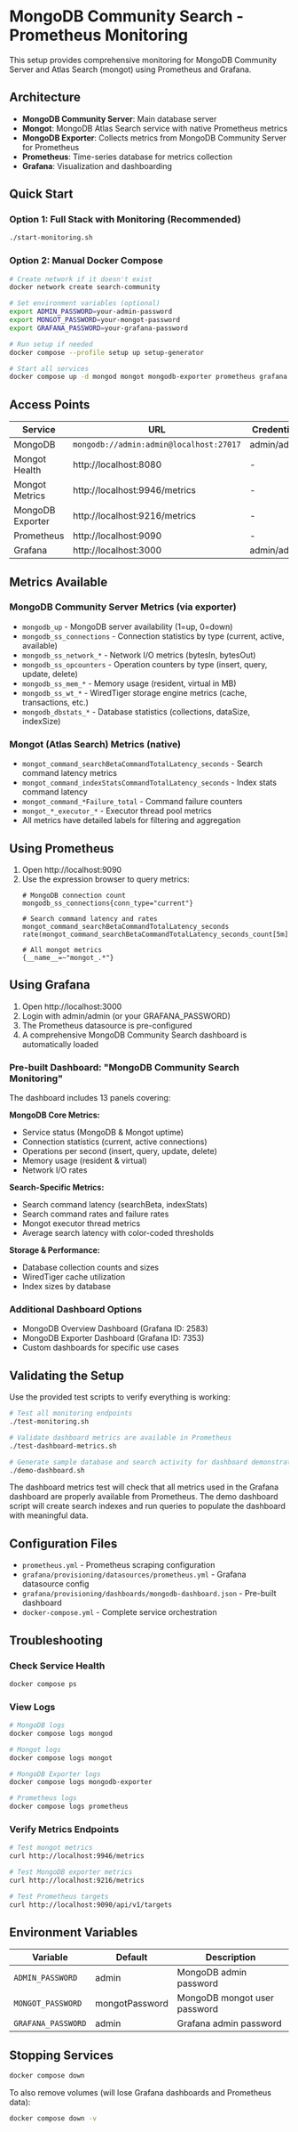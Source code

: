 # MongoDB Community Search - Prometheus Monitoring

This setup provides comprehensive monitoring for MongoDB Community Server and Atlas Search (mongot) using Prometheus and Grafana.

## Architecture

- **MongoDB Community Server**: Main database server
- **Mongot**: MongoDB Atlas Search service with native Prometheus metrics
- **MongoDB Exporter**: Collects metrics from MongoDB Community Server for Prometheus
- **Prometheus**: Time-series database for metrics collection
- **Grafana**: Visualization and dashboarding

## Quick Start

### Option 1: Full Stack with Monitoring (Recommended)
```bash
./start-monitoring.sh
```

### Option 2: Manual Docker Compose
```bash
# Create network if it doesn't exist
docker network create search-community

# Set environment variables (optional)
export ADMIN_PASSWORD=your-admin-password
export MONGOT_PASSWORD=your-mongot-password  
export GRAFANA_PASSWORD=your-grafana-password

# Run setup if needed
docker compose --profile setup up setup-generator

# Start all services
docker compose up -d mongod mongot mongodb-exporter prometheus grafana
```

## Access Points

| Service | URL | Credentials |
|---------|-----|-------------|
| MongoDB | `mongodb://admin:admin@localhost:27017` | admin/admin |
| Mongot Health | http://localhost:8080 | - |
| Mongot Metrics | http://localhost:9946/metrics | - |
| MongoDB Exporter | http://localhost:9216/metrics | - |
| Prometheus | http://localhost:9090 | - |
| Grafana | http://localhost:3000 | admin/admin |

## Metrics Available

### MongoDB Community Server Metrics (via exporter)
- `mongodb_up` - MongoDB server availability (1=up, 0=down)
- `mongodb_ss_connections` - Connection statistics by type (current, active, available)
- `mongodb_ss_network_*` - Network I/O metrics (bytesIn, bytesOut)
- `mongodb_ss_opcounters` - Operation counters by type (insert, query, update, delete)
- `mongodb_ss_mem_*` - Memory usage (resident, virtual in MB)
- `mongodb_ss_wt_*` - WiredTiger storage engine metrics (cache, transactions, etc.)
- `mongodb_dbstats_*` - Database statistics (collections, dataSize, indexSize)

### Mongot (Atlas Search) Metrics (native)
- `mongot_command_searchBetaCommandTotalLatency_seconds` - Search command latency metrics
- `mongot_command_indexStatsCommandTotalLatency_seconds` - Index stats command latency
- `mongot_command_*Failure_total` - Command failure counters
- `mongot_*_executor_*` - Executor thread pool metrics
- All metrics have detailed labels for filtering and aggregation

## Using Prometheus

1. Open http://localhost:9090
2. Use the expression browser to query metrics:
   ```promql
   # MongoDB connection count
   mongodb_ss_connections{conn_type="current"}
   
   # Search command latency and rates
   mongot_command_searchBetaCommandTotalLatency_seconds
   rate(mongot_command_searchBetaCommandTotalLatency_seconds_count[5m])
   
   # All mongot metrics
   {__name__=~"mongot_.*"}
   ```

## Using Grafana

1. Open http://localhost:3000
2. Login with admin/admin (or your GRAFANA_PASSWORD)
3. The Prometheus datasource is pre-configured
4. A comprehensive MongoDB Community Search dashboard is automatically loaded

### Pre-built Dashboard: "MongoDB Community Search Monitoring"

The dashboard includes 13 panels covering:

**MongoDB Core Metrics:**
- Service status (MongoDB & Mongot uptime)
- Connection statistics (current, active connections)
- Operations per second (insert, query, update, delete)
- Memory usage (resident & virtual)
- Network I/O rates

**Search-Specific Metrics:**
- Search command latency (searchBeta, indexStats)
- Search command rates and failure rates
- Mongot executor thread metrics
- Average search latency with color-coded thresholds

**Storage & Performance:**
- Database collection counts and sizes
- WiredTiger cache utilization
- Index sizes by database

### Additional Dashboard Options
- MongoDB Overview Dashboard (Grafana ID: 2583)
- MongoDB Exporter Dashboard (Grafana ID: 7353)
- Custom dashboards for specific use cases

## Validating the Setup

Use the provided test scripts to verify everything is working:

```bash
# Test all monitoring endpoints
./test-monitoring.sh

# Validate dashboard metrics are available in Prometheus
./test-dashboard-metrics.sh

# Generate sample database and search activity for dashboard demonstration
./demo-dashboard.sh
```

The dashboard metrics test will check that all metrics used in the Grafana dashboard are properly available from Prometheus. The demo dashboard script will create search indexes and run queries to populate the dashboard with meaningful data.

## Configuration Files

- `prometheus.yml` - Prometheus scraping configuration
- `grafana/provisioning/datasources/prometheus.yml` - Grafana datasource config
- `grafana/provisioning/dashboards/mongodb-dashboard.json` - Pre-built dashboard
- `docker-compose.yml` - Complete service orchestration

## Troubleshooting

### Check Service Health
```bash
docker compose ps
```

### View Logs
```bash
# MongoDB logs
docker compose logs mongod

# Mongot logs  
docker compose logs mongot

# MongoDB Exporter logs
docker compose logs mongodb-exporter

# Prometheus logs
docker compose logs prometheus
```

### Verify Metrics Endpoints
```bash
# Test mongot metrics
curl http://localhost:9946/metrics

# Test MongoDB exporter metrics
curl http://localhost:9216/metrics

# Test Prometheus targets
curl http://localhost:9090/api/v1/targets
```

## Environment Variables

| Variable | Default | Description |
|----------|---------|-------------|
| `ADMIN_PASSWORD` | admin | MongoDB admin password |
| `MONGOT_PASSWORD` | mongotPassword | MongoDB mongot user password |
| `GRAFANA_PASSWORD` | admin | Grafana admin password |

## Stopping Services

```bash
docker compose down
```

To also remove volumes (will lose Grafana dashboards and Prometheus data):
```bash
docker compose down -v
```